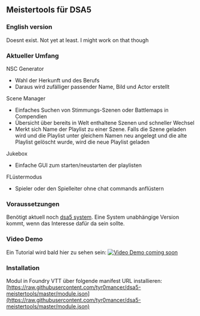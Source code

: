 ##  Meistertools für DSA5

### English version

Doesnt exist. Not yet at least. I might work on that though

### Aktueller Umfang

NSC Generator
- Wahl der Herkunft und des Berufs
- Daraus wird zufälliger passender Name, Bild und Actor erstellt

Scene Manager
- Einfaches Suchen von Stimmungs-Szenen oder Battlemaps in Compendien
- Übersicht über bereits in Welt enthaltene Szenen und schneller Wechsel
- Merkt sich Name der Playlist zu einer Szene. Falls die Szene geladen wird und die Playlist unter gleichem Namen neu angelegt und die alte Playlist gelöscht wurde, wird die neue Playlist geladen

Jukebox
- Einfache GUI zum starten/neustarten der playlisten

FLüstermodus
- Spieler oder den Spielleiter ohne chat commands anflüstern


### Voraussetzungen

Benötigt aktuell noch [dsa5 system](https://foundryvtt.com/packages/dsa5/). Eine System unabhängige Version kommt, wenn das Interesse dafür da sein sollte.


### Video Demo

Ein Tutorial wird bald hier zu sehen sein:
[![Video Demo coming soon](http://dsa5-homebrew.skatfeinde.de/meistertools.jpg)](https://www.youtube.com/channel/UC-8m_0C0dqzeUZdzRe1eF7w/videos)

### Installation 

Modul in Foundry VTT über folgende manifest URL installieren: [https://raw.githubusercontent.com/tyr0mancer/dsa5-meistertools/master/module.json](https://raw.githubusercontent.com/tyr0mancer/dsa5-meistertools/master/module.json)
